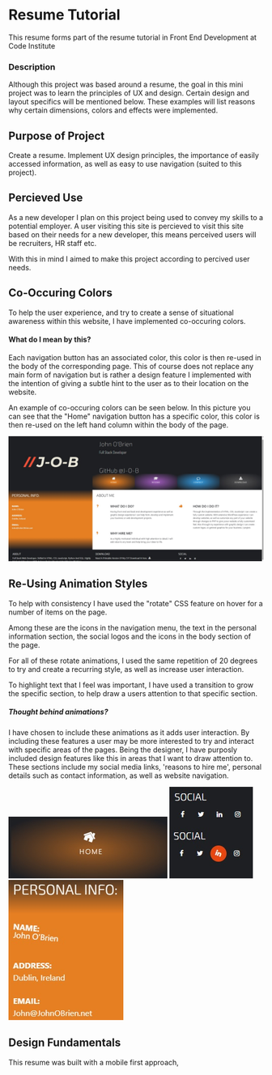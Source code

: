 # Resume Tutorial
This resume forms part of the resume tutorial in Front End Development at Code Institute

### Description
Although this project was based around a resume, the goal in this mini project was to learn the principles of UX and design. Certain design and layout specifics
will be mentioned below. These examples will list reasons why certain dimensions, colors and effects were implemented.


## Purpose of Project
Create a resume.
Implement UX design principles, the importance of easily accessed information, as well as easy to use navigation (suited to this project).

## Percieved Use
As a new developer I plan on this project being used to convey my skills to a potential employer.
A user visiting this site is percieved to visit this site based on their needs for a new developer, this means perceived users will be recruiters,
HR staff etc. 

With this in mind I aimed to make this project according to percived user needs.


## Co-Occuring Colors 
To help the user experience, and try to create a sense of situational awareness within this website, I have implemented co-occuring colors. 

#### What do I mean by this?
Each navigation button has an associated color, this color is then re-used in the body of the corresponding page. This of course does not replace any
main form of navigation but is rather a design feature I implemented with the intention of giving a subtle hint to the user as to their location on the 
website.

An example of co-occuring colors can be seen below. In this picture you can see that the "Home" navigation button has a specific color, this color is then 
re-used on the left hand column within the body of the page.

![Co-Occuring Colors](https://github.com/J-O-B/resume-challenge/blob/master/assets/readme_assets/home.jpg)

## Re-Using Animation Styles
To help with consistency I have used the "rotate" CSS feature on hover for a number of items on the page. 

Among these are the icons in the navigation menu, the text in the personal information section, the social logos and the icons in the body section of the 
page. 

For all of these rotate animations, I used the same repetition of 20 degrees to try and create a recurring style, as well as increase user interaction.

To highlight text that I feel was important, I have used a transition to grow the specific section, to help draw a users attention to that specific section.

##### Thought behind animations?
I have chosen to include these animations as it adds user interaction. By including these features a user may be more interested to try and interact with 
specific areas of the pages. Being the designer, I have purposly included design features like this in areas that I want to draw attention to. These sections
include my social media links, 'reasons to hire me', personal details such as contact information, as well as website navigation.

![Navigation Animation](https://github.com/J-O-B/resume-challenge/blob/master/assets/readme_assets/button_tilt.jpg)
![Social Links](https://github.com/J-O-B/resume-challenge/blob/master/assets/readme_assets/social_rotate.jpg)
![Information Interaction](https://github.com/J-O-B/resume-challenge/blob/master/assets/readme_assets/text_rotate.jpg)

## Design Fundamentals
This resume was built with a mobile first approach, 